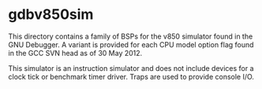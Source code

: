 gdbv850sim
==========
This directory contains a family of BSPs for the v850 simulator
found in the GNU Debugger. A variant is provided for each CPU
model option flag found in the GCC SVN head as of 30 May 2012.

This simulator is an instruction simulator and does not include
devices for a clock tick or benchmark timer driver. Traps are used
to provide console I/O.
